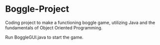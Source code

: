 # Boggle-Project
Coding project to make a functioning boggle game, utilizing Java and the fundamentals of Object Oriented Programming.

Run BoggleGUI.java to start the game. 
